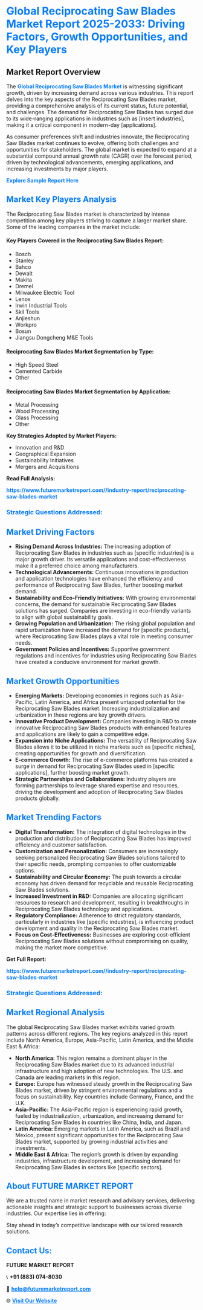 <h1 style="color: #007BFF;">Global Reciprocating Saw Blades Market Report 2025-2033: Driving Factors, Growth Opportunities, and Key Players</h1>

<section id="overview">
<h2>Market Report Overview</h2>
<p>The <a href="https://www.futuremarketreport.com//industry-report/reciprocating-saw-blades-market" style="color: #007BFF; text-decoration: none;"><strong>Global Reciprocating Saw Blades Market</strong></a> is witnessing significant growth, driven by increasing demand across various industries. This report delves into the key aspects of the Reciprocating Saw Blades market, providing a comprehensive analysis of its current status, future potential, and challenges. The demand for Reciprocating Saw Blades has surged due to its wide-ranging applications in industries such as [insert industries], making it a critical component in modern-day [applications].</p>
<p>As consumer preferences shift and industries innovate, the Reciprocating Saw Blades market continues to evolve, offering both challenges and opportunities for stakeholders. The global market is expected to expand at a substantial compound annual growth rate (CAGR) over the forecast period, driven by technological advancements, emerging applications, and increasing investments by major players.</p>
</section>

<section id="overview">
<p><a href="https://www.futuremarketreport.com//request-sample/reportId=90970" style="color: #007BFF; text-decoration: none;"><strong>Explore Sample Report Here</strong></a></p>
</section>

<section id="key-players">
<h2 style="color: #007BFF;">Market Key Players Analysis</h2>
<p>The Reciprocating Saw Blades market is characterized by intense competition among key players striving to capture a larger market share. Some of the leading companies in the market include:</p>
<h4>Key Players Covered in the Reciprocating Saw Blades Report:</h4>
<ul><li>Bosch</li><li>Stanley</li><li>Bahco</li><li>Dewalt</li><li>Makita</li><li>Dremel</li><li>Milwaukee Electric Tool</li><li>Lenox</li><li>Irwin Industrial Tools</li><li>Skil Tools</li><li>Anjieshun</li><li>Workpro</li><li>Bosun</li><li>Jiangsu Dongcheng M&amp;E Tools</li></ul>
<h4>Reciprocating Saw Blades Market Segmentation by Type:</h4>
<ul><li>High Speed Steel</li><li>Cemented Carbide</li><li>Other</li></ul>

<h4>Reciprocating Saw Blades Market Segmentation by Application:</h4>
<ul><li>Metal Processing</li><li>Wood Processing</li><li>Glass Processing</li><li>Other</li></ul>
<p><strong>Key Strategies Adopted by Market Players:</strong></p>
<ul>
<li>Innovation and R&D</li>
<li>Geographical Expansion</li>
<li>Sustainability Initiatives</li>
<li>Mergers and Acquisitions</li>
</ul>
</section>

<section>
<p><strong>Read Full Analysis: </strong></p><a href="https://www.futuremarketreport.com//industry-report/reciprocating-saw-blades-market" style="color: #007BFF; text-decoration: none;"><strong>https://www.futuremarketreport.com//industry-report/reciprocating-saw-blades-market</strong></a>
<h3 style="color: #007BFF;">Strategic Questions Addressed:</h3>
</section>

<section id="driving-factors">
<h2 style="color: #007BFF;">Market Driving Factors</h2>
<ul>
<li><strong>Rising Demand Across Industries:</strong> The increasing adoption of Reciprocating Saw Blades in industries such as [specific industries] is a major growth driver. Its versatile applications and cost-effectiveness make it a preferred choice among manufacturers.</li>
<li><strong>Technological Advancements:</strong> Continuous innovations in production and application technologies have enhanced the efficiency and performance of Reciprocating Saw Blades, further boosting market demand.</li>
<li><strong>Sustainability and Eco-Friendly Initiatives:</strong> With growing environmental concerns, the demand for sustainable Reciprocating Saw Blades solutions has surged. Companies are investing in eco-friendly variants to align with global sustainability goals.</li>
<li><strong>Growing Population and Urbanization:</strong> The rising global population and rapid urbanization have increased the demand for [specific products], where Reciprocating Saw Blades plays a vital role in meeting consumer needs.</li>
<li><strong>Government Policies and Incentives:</strong> Supportive government regulations and incentives for industries using Reciprocating Saw Blades have created a conducive environment for market growth.</li>
</ul>
</section>

<section id="growth-opportunities">
<h2 style="color: #007BFF;">Market Growth Opportunities</h2>
<ul>
<li><strong>Emerging Markets:</strong> Developing economies in regions such as Asia-Pacific, Latin America, and Africa present untapped potential for the Reciprocating Saw Blades market. Increasing industrialization and urbanization in these regions are key growth drivers.</li>
<li><strong>Innovative Product Development:</strong> Companies investing in R&D to create innovative Reciprocating Saw Blades products with enhanced features and applications are likely to gain a competitive edge.</li>
<li><strong>Expansion into Niche Applications:</strong> The versatility of Reciprocating Saw Blades allows it to be utilized in niche markets such as [specific niches], creating opportunities for growth and diversification.</li>
<li><strong>E-commerce Growth:</strong> The rise of e-commerce platforms has created a surge in demand for Reciprocating Saw Blades used in [specific applications], further boosting market growth.</li>
<li><strong>Strategic Partnerships and Collaborations:</strong> Industry players are forming partnerships to leverage shared expertise and resources, driving the development and adoption of Reciprocating Saw Blades products globally.</li>
</ul>
</section>

<section id="trending-factors">
<h2 style="color: #007BFF;">Market Trending Factors</h2>
<ul>
<li><strong>Digital Transformation:</strong> The integration of digital technologies in the production and distribution of Reciprocating Saw Blades has improved efficiency and customer satisfaction.</li>
<li><strong>Customization and Personalization:</strong> Consumers are increasingly seeking personalized Reciprocating Saw Blades solutions tailored to their specific needs, prompting companies to offer customizable options.</li>
<li><strong>Sustainability and Circular Economy:</strong> The push towards a circular economy has driven demand for recyclable and reusable Reciprocating Saw Blades solutions.</li>
<li><strong>Increased Investment in R&D:</strong> Companies are allocating significant resources to research and development, resulting in breakthroughs in Reciprocating Saw Blades technology and applications.</li>
<li><strong>Regulatory Compliance:</strong> Adherence to strict regulatory standards, particularly in industries like [specific industries], is influencing product development and quality in the Reciprocating Saw Blades market.</li>
<li><strong>Focus on Cost-Effectiveness:</strong> Businesses are exploring cost-efficient Reciprocating Saw Blades solutions without compromising on quality, making the market more competitive.</li>
</ul>
</section>

<section>
<p><strong>Get Full Report: </strong></p><a href="https://www.futuremarketreport.com//industry-report/reciprocating-saw-blades-market" style="color: #007BFF; text-decoration: none;"><strong>https://www.futuremarketreport.com//industry-report/reciprocating-saw-blades-market</strong></a>
<h3 style="color: #007BFF;">Strategic Questions Addressed:</h3>
</section>


<section id="regional-analysis">
<h2 style="color: #007BFF;">Market Regional Analysis</h2>
<p>The global Reciprocating Saw Blades market exhibits varied growth patterns across different regions. The key regions analyzed in this report include North America, Europe, Asia-Pacific, Latin America, and the Middle East & Africa:</p>
<ul>
<li><strong>North America:</strong> This region remains a dominant player in the Reciprocating Saw Blades market due to its advanced industrial infrastructure and high adoption of new technologies. The U.S. and Canada are leading markets in this region.</li>
<li><strong>Europe:</strong> Europe has witnessed steady growth in the Reciprocating Saw Blades market, driven by stringent environmental regulations and a focus on sustainability. Key countries include Germany, France, and the U.K.</li>
<li><strong>Asia-Pacific:</strong> The Asia-Pacific region is experiencing rapid growth, fueled by industrialization, urbanization, and increasing demand for Reciprocating Saw Blades in countries like China, India, and Japan.</li>
<li><strong>Latin America:</strong> Emerging markets in Latin America, such as Brazil and Mexico, present significant opportunities for the Reciprocating Saw Blades market, supported by growing industrial activities and investments.</li>
<li><strong>Middle East & Africa:</strong> The region’s growth is driven by expanding industries, infrastructure development, and increasing demand for Reciprocating Saw Blades in sectors like [specific sectors].</li>
</ul>
</section>

<footer>
<h2 style="color: #007BFF;">About FUTURE MARKET REPORT</h2>
<p>We are a trusted name in market research and advisory services, delivering actionable insights and strategic support to businesses across diverse industries. Our expertise lies in offering:</p>

<p>Stay ahead in today’s competitive landscape with our tailored research solutions.</p>

<h2 style="color: #007BFF;">Contact Us:</h2>
<p><strong>FUTURE MARKET REPORT</strong></p>
<p>📞 <strong>+91 (883) 074-8030</strong></p>
<p>📧 <strong><a href="mailto:help@futuremarketreport.com" style="color: #007BFF;">help@futuremarketreport.com</a></strong></p>
<p>🌐 <strong><a href="https://www.futuremarketreport.com/" style="color: #007BFF;">Visit Our Website</a></strong></p>
</footer>